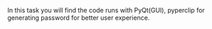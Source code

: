 In this task you will find the code runs with PyQt(GUI), pyperclip for generating password for better user experience. 
